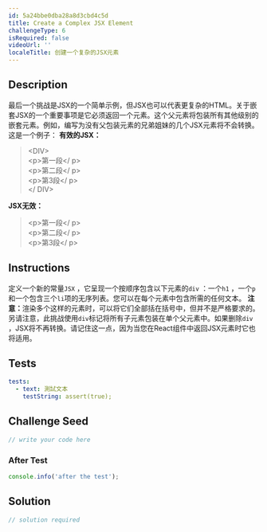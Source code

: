 ```yaml
---
id: 5a24bbe0dba28a8d3cbd4c5d
title: Create a Complex JSX Element
challengeType: 6
isRequired: false
videoUrl: ''
localeTitle: 创建一个复杂的JSX元素
---
```


## Description
<section id="description">最后一个挑战是JSX的一个简单示例，但JSX也可以代表更复杂的HTML。关于嵌套JSX的一个重要事项是它必须返回一个元素。这个父元素将包装所有其他级别的嵌套元素。例如，编写为没有父包装元素的兄弟姐妹的几个JSX元素将不会转换。这是一个例子： <b>有效的JSX：</b> <blockquote> &lt;DIV&gt; <br> &lt;p&gt;第一段&lt;/ p&gt; <br> &lt;p&gt;第二段&lt;/ p&gt; <br> &lt;p&gt;第3段&lt;/ p&gt; <br> &lt;/ DIV&gt; </blockquote> <b>JSX无效：</b> <blockquote> &lt;p&gt;第一段&lt;/ p&gt; <br> &lt;p&gt;第二段&lt;/ p&gt; <br> &lt;p&gt;第3段&lt;/ p&gt; <br></blockquote></section>

## Instructions
<section id="instructions">定义一个新的常量<code>JSX</code> ，它呈现一个按顺序包含以下元素的<code>div</code> ：一个<code>h1</code> ，一个<code>p</code>和一个包含三个<code>li</code>项的无序列表。您可以在每个元素中包含所需的任何文本。 <strong>注意：</strong>渲染多个这样的元素时，可以将它们全部括在括号中，但并不是严格要求的。另请注意，此挑战使用<code>div</code>标记将所有子元素包装在单个父元素中。如果删除<code>div</code> ，JSX将不再转换。请记住这一点，因为当您在React组件中返回JSX元素时它也将适用。 </section>

## Tests
<section id='tests'>

```yml
tests:
  - text: 測試文本
    testString: assert(true);

```

</section>

## Challenge Seed
<section id='challengeSeed'>

<div id='jsx-seed'>

```jsx
// write your code here

```

</div>


### After Test
<div id='jsx-teardown'>

```js
console.info('after the test');
```

</div>

</section>

## Solution
<section id='solution'>

```js
// solution required
```
</section>
